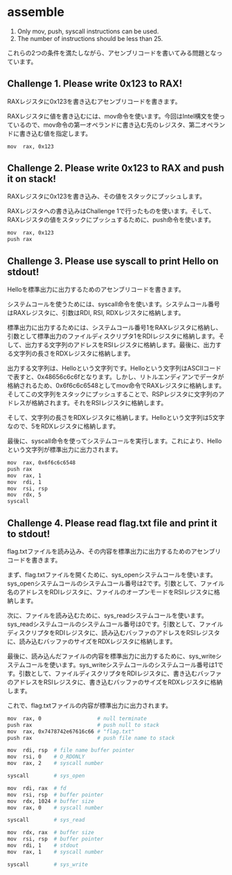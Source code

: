 # assemble

1. Only mov, push, syscall instructions can be used.
2. The number of instructions should be less than 25.

これらの2つの条件を満たしながら、アセンブリコードを書いてみる問題となっています。

## Challenge 1. Please write 0x123 to RAX!

RAXレジスタに0x123を書き込むアセンブリコードを書きます。

RAXレジスタに値を書き込むには、mov命令を使います。今回はIntel構文を使っているので、mov命令の第一オペランドに書き込む先のレジスタ、第二オペランドに書き込む値を指定します。

```sh
mov  rax, 0x123
```

## Challenge 2. Please write 0x123 to RAX and push it on stack!

RAXレジスタに0x123を書き込み、その値をスタックにプッシュします。

RAXレジスタへの書き込みはChallenge 1で行ったものを使います。そして、RAXレジスタの値をスタックにプッシュするために、push命令を使います。

```sh
mov  rax, 0x123
push rax
```

## Challenge 3. Please use syscall to print Hello on stdout!

Helloを標準出力に出力するためのアセンブリコードを書きます。

システムコールを使うためには、syscall命令を使います。システムコール番号はRAXレジスタに、引数はRDI, RSI, RDXレジスタに格納します。

標準出力に出力するためには、システムコール番号1をRAXレジスタに格納し、引数として標準出力のファイルディスクリプタ1をRDIレジスタに格納します。そして、出力する文字列のアドレスをRSIレジスタに格納します。最後に、出力する文字列の長さをRDXレジスタに格納します。

出力する文字列は、Helloという文字列です。Helloという文字列はASCIIコードで表すと、0x48656c6c6fとなります。しかし、リトルエンディアンでデータが格納されるため、0x6f6c6c6548としてmov命令でRAXレジスタに格納します。そしてこの文字列をスタックにプッシュすることで、RSPレジスタに文字列のアドレスが格納されます。それをRSIレジスタに格納します。

そして、文字列の長さをRDXレジスタに格納します。Helloという文字列は5文字なので、5をRDXレジスタに格納します。

最後に、syscall命令を使ってシステムコールを実行します。これにより、Helloという文字列が標準出力に出力されます。

```sh
mov  rax, 0x6f6c6c6548
push rax
mov  rax, 1
mov  rdi, 1
mov  rsi, rsp
mov  rdx, 5
syscall
```

## Challenge 4. Please read flag.txt file and print it to stdout!

flag.txtファイルを読み込み、その内容を標準出力に出力するためのアセンブリコードを書きます。

まず、flag.txtファイルを開くために、sys_openシステムコールを使います。sys_openシステムコールのシステムコール番号は2です。引数として、ファイル名のアドレスをRDIレジスタに、ファイルのオープンモードをRSIレジスタに格納します。

次に、ファイルを読み込むために、sys_readシステムコールを使います。sys_readシステムコールのシステムコール番号は0です。引数として、ファイルディスクリプタをRDIレジスタに、読み込むバッファのアドレスをRSIレジスタに、読み込むバッファのサイズをRDXレジスタに格納します。

最後に、読み込んだファイルの内容を標準出力に出力するために、sys_writeシステムコールを使います。sys_writeシステムコールのシステムコール番号は1です。引数として、ファイルディスクリプタをRDIレジスタに、書き込むバッファのアドレスをRSIレジスタに、書き込むバッファのサイズをRDXレジスタに格納します。

これで、flag.txtファイルの内容が標準出力に出力されます。

```sh
mov  rax, 0                  # null terminate
push rax                     # push null to stack
mov  rax, 0x7478742e67616c66 # "flag.txt"
push rax                     # push file name to stack

mov  rdi, rsp  # file name buffer pointer
mov  rsi, 0    # O_RDONLY
mov  rax, 2    # syscall number

syscall        # sys_open

mov  rdi, rax  # fd
mov  rsi, rsp  # buffer pointer
mov  rdx, 1024 # buffer size
mov  rax, 0    # syscall number

syscall        # sys_read

mov  rdx, rax  # buffer size
mov  rsi, rsp  # buffer pointer
mov  rdi, 1    # stdout
mov  rax, 1    # syscall number

syscall        # sys_write
```

